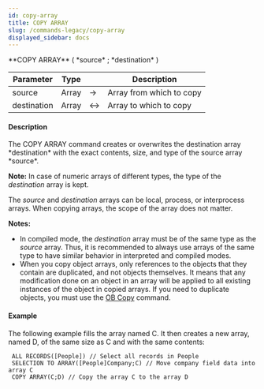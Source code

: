 ```yaml
---
id: copy-array
title: COPY ARRAY
slug: /commands-legacy/copy-array
displayed_sidebar: docs
---
```


<!--REF #_command_.COPY ARRAY.Syntax-->**COPY ARRAY** ( *source* ; *destination* )<!-- END REF-->
<!--REF #_command_.COPY ARRAY.Params-->
| Parameter | Type |  | Description |
| --- | --- | --- | --- |
| source | Array | &rarr; | Array from which to copy |
| destination | Array | <&rarr; | Array to which to copy |

<!-- END REF-->

#### Description 

<!--REF #_command_.COPY ARRAY.Summary-->The COPY ARRAY command creates or overwrites the destination array *destination* with the exact contents, size, and type of the source array *source*.<!-- END REF-->

**Note:** In case of numeric arrays of different types, the type of the *destination* array is kept.

The *source* and *destination* arrays can be local, process, or interprocess arrays. When copying arrays, the scope of the array does not matter.

**Notes:**

* In compiled mode, the *destination* array must be of the same type as the *source* array. Thus, it is recommended to always use arrays of the same type to have similar behavior in interpreted and compiled modes.
* When you copy object arrays, only references to the objects that they contain are duplicated, and not objects themselves. It means that any modification done on an object in an array will be applied to all existing instances of the object in copied arrays. If you need to duplicate objects, you must use the [OB Copy](ob-copy.md) command.

#### Example 

The following example fills the array named C. It then creates a new array, named D, of the same size as C and with the same contents:

```4d
 ALL RECORDS([People]) // Select all records in People
 SELECTION TO ARRAY([People]Company;C) // Move company field data into array C
 COPY ARRAY(C;D) // Copy the array C to the array D
```
